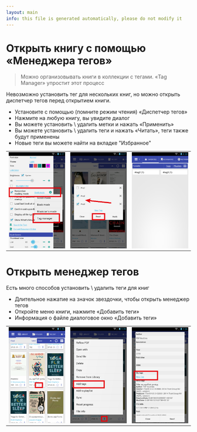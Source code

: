 ```yaml
---
layout: main
info: this file is generated automatically, please do not modify it
---
```


# Открыть книгу с помощью «Менеджера тегов»

> Можно организовывать книги в коллекции с тегами. «Tag Manager» упростит этот процесс

Невозможно установить тег для нескольких книг, но можно открыть диспетчер тегов перед открытием книги.

* Установите с помощью (помните режим чтения) «Диспетчер тегов»
* Нажмите на любую книгу, вы увидите диалог
* Вы можете установить \ удалить метки и нажать «Применить»
* Вы можете установить \ удалить теги и нажать «Читать», теги также будут применены
* Новые теги вы можете найти на вкладке &quot;Избранное&quot;

||||
|-|-|-|
|![](1.png)|![](2.png)|![](3.png)|


# Открыть менеджер тегов

Есть много способов установить \ удалить теги для книг

* Длительное нажатие на значок звездочки, чтобы открыть менеджер тегов
* Откройте меню книги, нажмите «Добавить теги»
* Информация о файле диалоговое окно «Добавить теги»

||||
|-|-|-|
|![](4.png)|![](5.png)|![](6.png)|
